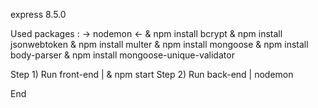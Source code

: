  express 8.5.0 

 Used packages : 
 -> nodemon <-
 & npm install bcrypt
 & npm install jsonwebtoken
 & npm install multer
 & npm install mongoose
 & npm install body-parser
 & npm install mongoose-unique-validator

Step 1) Run front-end | & npm start
Step 2) Run back-end | nodemon

End

